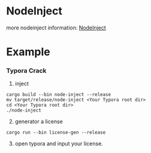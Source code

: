 # NodeInject

more nodeinject information: [NodeInject](https://github.com/DiamondHunters/NodeInject)

# Example
### Typora Crack
1. inject
```shell
cargo build --bin node-inject --release
mv target/release/node-inject <Your Typora root dir>
cd <Your Typora root dir>
./node-inject
```
2. generator a license
```shell
cargo run --bin license-gen --release
```
3. open typora and input your license.
